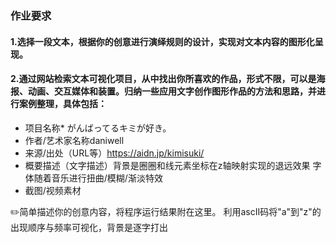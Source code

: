 ### 作业要求
#### 1.选择一段文本，根据你的创意进行演绎规则的设计，实现对文本内容的图形化呈现。
#### 2.通过网站检索文本可视化项目，从中找出你所喜欢的作品，形式不限，可以是海报、动画、交互媒体和装置。归纳一些应用文字创作图形作品的方法和思路，并进行案例整理，具体包括：

- 项目名称* がんばってるキミが好き。
- 作者/艺术家名称daniwell
- 来源/出处（URL等）https://aidn.jp/kimisuki/
- 概要描述（文字描述）背景是圈圈和线元素坐标在z轴映射实现的退远效果
	字体随着音乐进行扭曲/模糊/渐淡特效
- 截图/视频素材

✏️简单描述你的创意内容，将程序运行结果附在这里。
利用ascII码将"a"到"z"的出现顺序与频率可视化，背景是逐字打出

